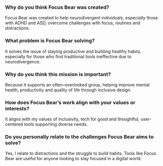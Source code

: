 ### Why do you think Focus Bear was created?
Focus Bear was created to help neurodivergent individuals, especially those with ADHD and ASD, overcome challenges with focus, routines and distractions.

### What problem is Focus Bear solving?
It solves the issue of staying productive and building healthy habits, especially for those who find traditional tools ineffective due to neurodivergence.

### Why do you think this mission is important?
Because it supports an often-overlooked group, helping improve mental health, productivity and quality of life through inclusive design.

### How does Focus Bear’s work align with your values or interests?
It aligns with my values of inclusivity, tech for good and thoughtful, user-centered tools supporting diverse needs.

### Do you personally relate to the challenges Focus Bear aims to solve?
Yes, I relate to distractions and the struggle to build habits. Tools like Focus Bear are useful for anyone looking to stay focused in a digital world.
